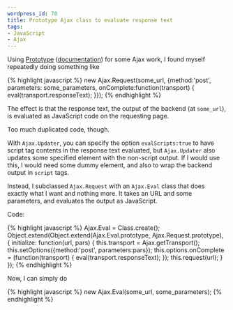 ```yaml
--- 
wordpress_id: 78
title: Prototype Ajax class to evaluate response text
tags: 
- JavaScript
- Ajax
---
```

Using <a href="http://prototype.conio.net/">Prototype</a> (<a href="http://www.sergiopereira.com/articles/prototype.js.html">documentation</a>) for some Ajax work, I found myself repeatedly doing something like

{% highlight javascript %}
new Ajax.Request(some_url, {method:'post', parameters: some_parameters, onComplete:function(transport) {
  eval(transport.responseText);
}});
{% endhighlight %}

The effect is that the response text, the output of the backend (at <code>some_url</code>), is evaluated as JavaScript code on the requesting page.

Too much duplicated code, though.

<!--more-->

With <code>Ajax.Updater</code>, you can specify the option <code>evalScripts:true</code> to have script tag contents in the response text evaluated, but <code>Ajax.Updater</code> also updates some specified element with the non-script output. If I would use this, I would need some dummy element, and also to wrap the backend output in <code>script</code> tags.

Instead, I subclassed <code>Ajax.Request</code> with an <code>Ajax.Eval</code> class that does exactly what I want and nothing more. It takes an URL and some parameters, and evaluates the output as JavaScript.

Code:

{% highlight javascript %}
Ajax.Eval = Class.create();
Object.extend(Object.extend(Ajax.Eval.prototype, Ajax.Request.prototype), {
  initialize: function(url, pars) {
    this.transport = Ajax.getTransport();
    this.setOptions({method:'post', parameters:pars});
    this.options.onComplete = (function(transport) {
      eval(transport.responseText);
    });
    this.request(url);
  }
});
{% endhighlight %}

Now, I can simply do 

{% highlight javascript %}
new Ajax.Eval(some_url, some_parameters);
{% endhighlight %}
